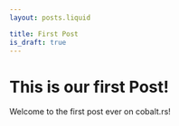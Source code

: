 ```yaml
---
layout: posts.liquid

title: First Post
is_draft: true
---
```


# This is our first Post!

Welcome to the first post ever on cobalt.rs!
